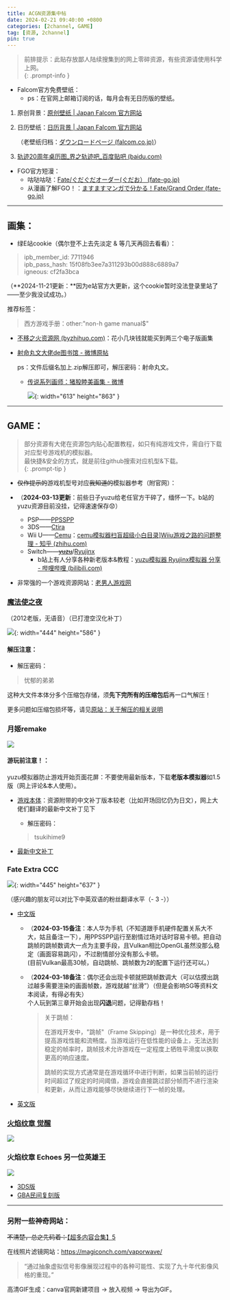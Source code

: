 ```yaml
---
title: ACGN资源集中帖
date: 2024-02-21 09:40:00 +0800
categories: [2channel, GAME]
tag: [资源, 2channel]
pin: true
---
```


> 前排提示：此贴存放鄙人陆续搜集到的网上零碎资源，有些资源请使用科学上网。   
{: .prompt-info }   

- Falcom官方免费壁纸：  
  - ps：在官网上邮箱订阅的话，每月会有无日历版的壁纸。  


1. 原创背景：[原创壁纸 \| Japan Falcom 官方网站](https://www.falcom.co.jp/archives/download_type/wallpaper)  

2. 日历壁纸：[日历背景 \| Japan Falcom 官方网站](https://www.falcom.co.jp/archives/download_type/calendar)  

   （老壁纸归档：[ダウンロードページ (falcom.co.jp)](https://www.falcom.co.jp/download_old/)）  
   
3. [轨迹20周年桌历图_界之轨迹吧_百度贴吧 (baidu.com)](https://tieba.baidu.com/p/8797850688?pid=149336118278&cid=149382812921#149382812921)  

- FGO官方短漫：  
  - 咕哒咕哒：[Fate/ぐだぐだオーダー(ぐだお） (fate-go.jp)](https://www.fate-go.jp/gudao/)
  - 从漫画了解FGO！：[ますますマンガで分かる！Fate/Grand Order (fate-go.jp)](https://www.fate-go.jp/manga_fgo3/)  

------



## 画集：

- 绿E站cookie（偶尔登不上去先淡定 & 等几天再回去看看）：

> ipb_member_id: 7711946   
> ipb_pass_hash: 15f08fb3ee7a311293b00d888c6889a7   
> igneous: cf2fa3bca    

（**2024-11-21更新：**因为e站官方大更新，这个cookie暂时没法登录里站了——至少我没试成功。）

推荐标签：  

> 西方游戏手册：other:"non-h game manual$"  



- [不移之火资源网 (byzhihuo.com)](https://www.byzhihuo.com/forum.php)：花小几块钱就能买到两三个电子版画集    

- [射命丸文大佬de图书馆 - 微博原帖](https://m.weibo.cn/status/M442s5wKc?jumpfrom=weibocom)

  ps：文件后缀名加上.zip解压即可，解压密码：射命丸文。  

  - [传说系列画师：猪股睦美画集 - 微博](https://weibo.com/7503521063/NgQGEFlJu)   
  
    ![](https://cdn.jsdelivr.net/gh/Makicelse/image/img/GAME/202404051102559.jpg){: width="613" height="863" }


------



## GAME：

> 部分资源有大佬在资源包内贴心配置教程，如只有纯游戏文件，需自行下载对应型号游戏机的模拟器。   
最快捷&安全的方式，就是前往github搜索对应机型&下载。   
{: .prompt-tip }

- ~~仅作提示的~~游戏机型号对应~~我知道的~~模拟器参考（附官网）：
- （**2024-03-13更新**：前些日子yuzu给老任官方干碎了，缅怀一下。b站的yuzu资源目前没挂，记得速速保存:worried:）  
  - PSP——[PPSSPP](https://www.ppsspp.org/)  
  - 3DS——[Ctira](https://citra-emu.org/)  
  - Wii U——[Cemu](https://cemu.info/)：[cemu模拟器扫盲超级小白目录\]Wiiu游戏之路的问题整理 - 知乎 (zhihu.com)](https://zhuanlan.zhihu.com/p/104337967)  
  - Switch——~~[yuzu](https://yuzu-emu.org/)~~/[Ryujinx](https://ryujinx.org/)  
    - b站上有人分享各种新老版本&教程：[yuzu模拟器 Ryujinx模拟器 分享 - 哔哩哔哩 (bilibili.com)](https://www.bilibili.com/read/cv23421642/?from=articleDetail)  
  
- 非常强的一个游戏资源网站：[老男人游戏网 ](https://www.oldmantvg.net/)    

### [魔法使之夜](https://www.ttloli.com/mofashizhiye.html)

（2012老版，无语音）（已打澄空汉化补丁）   

![](https://cdn.jsdelivr.net/gh/Makicelse/image/img/GAME/202402212050289.jpg){: width="444" height="586" }

#### 解压注意：

- 解压密码：   

> 忧郁的弟弟   

这种大文件本体分多个压缩包存储，须**先下完所有的压缩包后**再一口气解压！   

更多问题如压缩包损坏等，请见[原站：关于解压的相关说明](https://www.ttloli.com/guanyujieyadexiangguanshuoming.html)   

### 月姬remake

![](https://cdn.jsdelivr.net/gh/Makicelse/image/img/GAME/202402212059995.png)

#### 游玩前注意！：

yuzu模拟器防止游戏开始页面花屏：不要使用最新版本，下载**老版本模拟器**如1.5版（网上评论&本人使用）。

- [游戏本体](https://ngabbs.com/read.php?tid=32882953&rand=104)：资源附带的中文补丁版本较老（比如开场回忆仍为日文），网上大佬们翻译的最新中文补丁见下 

  - 解压密码：  

  >  tsukihime9   
- [最新中文补丁](https://tsukihimecn.github.io/)    

### Fate Extra CCC  

![](https://cdn.jsdelivr.net/gh/Makicelse/image/img/GAME/202403151811064.jpg){: width="445" height="637" }

（感兴趣的朋友可以对比下中英双语的粉丝翻译水平（- 3 -））    

- [中文版](https://www.yxhjgs.com/28893.html)  
  - （**2024-03-15备注**：本人华为手机（不知道跟手机硬件配置关系大不大，姑且备注一下），用PPSSPP运行至剧情过场对话时容易卡顿。把自动跳帧的跳帧数调大一点为主要手段，且Vulkan相比OpenGL虽然没那么稳定（画面容易跳闪），不过剧情部分没有那么卡顿。  
        (目前Vulkan最高30帧，自动跳帧、跳帧数为2的配置下运行还可以。）
    
  - （**2024-03-18备注**：偶尔还会出现卡顿就把跳帧数调大（可以估摸出跳过越多需要渲染的画面帧数，游戏就越“丝滑”）（但是会影响SG等资料文本阅读，有得必有失）   
    个人玩到第三章开始会出现**闪退**问题，记得勤存档！  
  
    >  关于跳帧：  
    >
    > 在游戏开发中，"跳帧"（Frame Skipping）是一种优化技术，用于提高游戏性能和流畅度。当游戏运行在低性能的设备上，无法达到稳定的帧率时，跳帧技术允许游戏在一定程度上牺牲平滑度以换取更高的响应速度。  
    >
    > 跳帧的实现方式通常是在游戏循环中进行判断，如果当前帧的运行时间超过了规定的时间阈值，游戏会直接跳过部分帧而不进行渲染和更新，从而让游戏能够尽快继续进行下一帧的处理。  
  
- [英文版](https://iwakuraproductions.wordpress.com/2023/12/08/fate-extra-ccc-english-patch-released/)  

### [火焰纹章 觉醒](https://zhidao.baidu.com/question/943996388263084732.html?qbpn=2_2&tx=&word=%E6%B1%82%E7%81%AB%E7%84%B0%E7%BA%B9%E7%AB%A0%E5%8F%A6%E4%B8%80%E4%B8%AA%E8%8B%B1%E9%9B%84%E7%8E%8B%E4%B8%AD%E6%96%87%E7%89%88cia%E8%B5%84%E6%BA%90&fr=)

![](https://cdn.jsdelivr.net/gh/Makicelse/image/img/GAME/202402211607993.jpg)

### 火焰纹章 Echoes 另一位英雄王

![](https://cdn.jsdelivr.net/gh/Makicelse/image/img/GAME/202402211606767.jpg)

- [3DS版](https://jqroom.com/games/fee/20170627/install)   
- [GBA民间复刻版](https://9ioldgame.com/games/2023-GBA-Fire-Emblem-Echoes.html)   

------



### 另附一些神奇网站：

~~不清楚，总之先码着：~~[【超多内容合集】5](https://docs.qq.com/sheet/DUHdmSkxySUNxdERT?tab=BB08J2)  

在线照片滤镜网站：<https://magiconch.com/vaporwave/>    

> “通过抽象虚拟信号影像展现过程中的各种可能性、实现了九十年代影像风格的重现。”  

高清GIF生成：canva官网新建项目 -> 放入视频 -> 导出为GIF。  